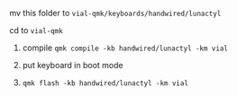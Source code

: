 mv this folder to `vial-qmk/keyboards/handwired/lunactyl`

cd to `vial-qmk`

1. compile `qmk compile -kb handwired/lunactyl -km vial`

2. put keyboard in boot mode

3. `qmk flash -kb handwired/lunactyl -km vial`
